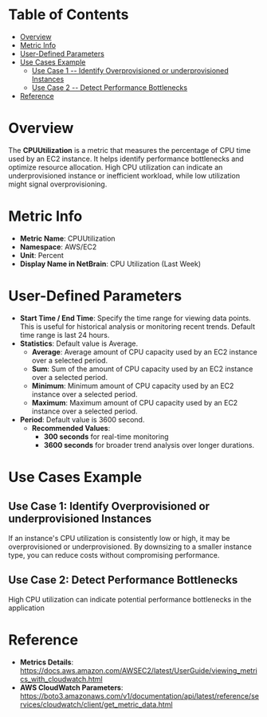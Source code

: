 # Table of Contents
- [Overview](#overview)
- [Metric Info](#metric-info)
- [User-Defined Parameters](#user-defined-parameters)
- [Use Cases Example](#example)
    - [Use Case 1 -- Identify Overprovisioned or underprovisioned Instances](#example-1) 
    - [Use Case 2 -- Detect Performance Bottlenecks](#example-2)
- [Reference](#reference)

# Overview <a name="overview"></a>
The <b>CPUUtilization</b> is a metric that measures the percentage of CPU time used by an EC2 instance. It helps identify performance bottlenecks and optimize resource allocation. High CPU utilization can indicate an underprovisioned instance or inefficient workload, while low utilization might signal overprovisioning.


# Metric Info <a name="metric-info"></a>
* <b>Metric Name</b>: CPUUtilization
* <b>Namespace</b>: AWS/EC2
* <b>Unit</b>: Percent
* <b>Display Name in NetBrain</b>: CPU Utilization (Last Week)

# User-Defined Parameters <a name="user-defined-parameters"></a>
* <b>Start Time / End Time</b>: Specify the time range for viewing data points. This is useful for historical analysis or monitoring recent trends. Default time range is last 24 hours.
* <b>Statistics</b>: Default value is Average.
  * <b>Average</b>: Average amount of CPU capacity used by an EC2 instance over a selected period.
  * <b>Sum</b>: Sum of the amount of CPU capacity used by an EC2 instance over a selected period.
  * <b>Minimum</b>: Minimum amount of CPU capacity used by an EC2 instance over a selected period.
  * <b>Maximum</b>: Maximum amount of CPU capacity used by an EC2 instance over a selected period.
* <b>Period</b>: Default value is 3600 second.
  * <b>Recommended Values</b>:
    * <b>300 seconds</b> for real-time monitoring
    * <b>3600 seconds</b> for broader trend analysis over longer durations.

# Use Cases Example <a name="example"></a>
## Use Case 1: Identify Overprovisioned or underprovisioned Instances <a name="example-1"></a>
If an instance's CPU utilization is consistently low or high, it may be overprovisioned or underprovisioned. By downsizing to a smaller instance type, you can reduce costs without compromising performance.

## Use Case 2: Detect Performance Bottlenecks <a name="example-2"></a>
High CPU utilization can indicate potential performance bottlenecks in the application

# Reference <a name="reference"></a>
* <b>Metrics Details</b>: https://docs.aws.amazon.com/AWSEC2/latest/UserGuide/viewing_metrics_with_cloudwatch.html
* <b>AWS CloudWatch Parameters</b>: https://boto3.amazonaws.com/v1/documentation/api/latest/reference/services/cloudwatch/client/get_metric_data.html